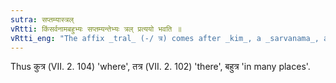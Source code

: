 ```yaml
---
sutra: सप्तम्यास्त्रल्
vRtti: किंसर्वनामबहुभ्यः सप्तम्यन्तेभ्यः त्रल् प्रत्ययो भवति ॥
vRtti_eng: "The affix _tral_ (-/ त्र) comes after _kim_, a _sarvanama_, and _bahu_, when ending in a locative."
---
```

Thus कुत्र (VII. 2. 104) 'where', तत्र (VII. 2. 102) 'there', बहुत्र 'in many places'.
